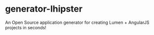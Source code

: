 # generator-lhipster
An Open Source application generator for creating Lumen + AngularJS projects in seconds!
